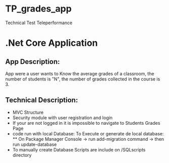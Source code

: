 # TP_grades_app
Technical Test Teleperformance
# .Net Core Application
## App Description:
App were a user wants to Know the average grades of a classroom, the number of students is "N", the number of grades collected in the course is 3.
## Technical Description:
* MVC Structure
* Security module with user registration and login
* If your are not logged in it is impossible to navigate to Students Grades Page
* code run with local Database: To Execute or generate de local database:
**  On Package Manager Console -> run add-migration command -> then run update-database
* To manually create Database Scripts are include on /SQLscripts directory

